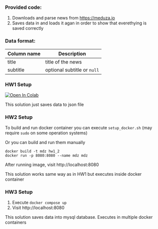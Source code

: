 ### Provided code:
1. Downloads and parse news from https://meduza.io
2. Saves data in and loads it agan in order to show that everethying is saved correctly

### Data format:
| Column name | Description |
| --- | ----------- |
| title | title of the news |
| subtitle | optional subtitle or `null` |


### HW1 Setup
[![Open In Colab](https://colab.research.google.com/assets/colab-badge.svg)](https://colab.research.google.com/github/satween/mdz/blob/master/homework_1_valeev.ipynb)

This solution just saves data to json file


### HW2 Setup

To build and run docker container you can execute `setup_docker.sh` (may require `sudo` on some operation systems)

Or you can build and run them manually

```
docker build -t mdz hw1_2
docker run -p 8080:8080 --name mdz mdz
```

After running image, visit http://localhost:8080

This solution works same way as in HW1 but executes inside docker container

### HW3 Setup

1. Execute `docker compose up`
2. Visit http://localhost:8080

This solution saves data into mysql database. Executes in multiple docker containers 
